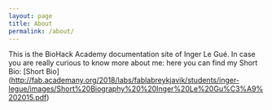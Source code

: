```yaml
---
layout: page
title: About
permalink: /about/
---
```


This is the BioHack Academy documentation site of Inger Le Gué.
In case you are really curious to know more about me: here you can find my Short Bio: 
[Short Bio]
(http://fab.academany.org/2018/labs/fablabreykjavik/students/inger-legue/images/Short%20Biography%20%20Inger%20Le%20Gu%C3%A9%202015.pdf)
